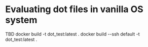 # Evaluating dot files in vanilla OS system

TBD
docker build -t dot_test:latest .
docker build --ssh default -t dot_test:latest .
